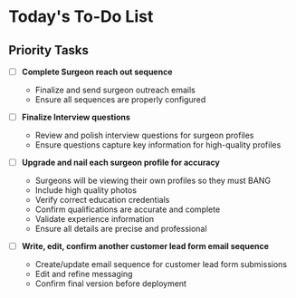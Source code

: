 # Today's To-Do List

## Priority Tasks

- [ ] **Complete Surgeon reach out sequence**
  - Finalize and send surgeon outreach emails
  - Ensure all sequences are properly configured

- [ ] **Finalize Interview questions**
  - Review and polish interview questions for surgeon profiles
  - Ensure questions capture key information for high-quality profiles

- [ ] **Upgrade and nail each surgeon profile for accuracy**
  - Surgeons will be viewing their own profiles so they must BANG
  - Include high quality photos
  - Verify correct education credentials
  - Confirm qualifications are accurate and complete
  - Validate experience information
  - Ensure all details are precise and professional

- [ ] **Write, edit, confirm another customer lead form email sequence**
  - Create/update email sequence for customer lead form submissions
  - Edit and refine messaging
  - Confirm final version before deployment
